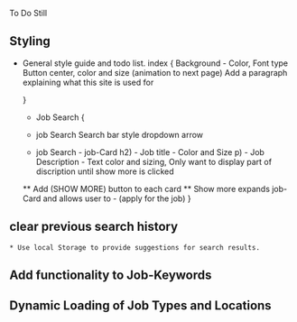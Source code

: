 To Do Still 

## Styling
* General style guide and todo list.
    index {
        Background - Color, Font type 
        Button center, color and size (animation to next page)
        Add a paragraph explaining what this site is used for

    } 
    * Job Search {

    
    * job Search Search bar
        style dropdown arrow
        
    
    * job Search - job-Card 
        h2) - Job title - Color and Size
        p) - Job Description - Text color and sizing, Only want to display part of discription until show more is clicked

    ** Add (SHOW MORE) button to each card
            ** Show more expands job-Card and allows user to - (apply for the job)
    }

## clear previous search history
    * Use local Storage to provide suggestions for search results.

## Add functionality to Job-Keywords

## Dynamic Loading of Job Types and Locations
    